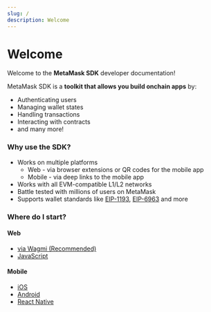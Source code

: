 ```yaml
---
slug: /
description: Welcome
---
```


# Welcome

Welcome to the **MetaMask SDK** developer documentation!

MetaMask SDK is a **toolkit that allows you build onchain apps** by:

- Authenticating users
- Managing wallet states
- Handling transactions
- Interacting with contracts
- and many more!

### Why use the SDK?

- Works on multiple platforms
  - Web - via browser extensions or QR codes for the mobile app
  - Mobile - via deep links to the mobile app
- Works with all EVM-compatible L1/L2 networks
- Battle tested with millions of users on MetaMask
- Supports wallet standards like [EIP-1193](https://eips.ethereum.org/EIPS/eip-1193), [EIP-6963](https://eips.ethereum.org/EIPS/eip-6963) and more

### Where do I start?

<div class="cards">
  <div class="card">
    <div class="card__header">
      <h4>Web</h4>
    </div>
    <div class="card__body">
      <ul>
        <li><a href="/sdk/install-sdk-via-wagmi/quick-start">via Wagmi (Recommended)</a></li>
        <li><a href="/sdk/install/javascript">JavaScript</a></li>
      </ul>
    </div>
  </div>
  <div class="card">
    <div class="card__header">
      <h4>Mobile</h4>
    </div>
    <div class="card__body">
      <ul>
        <li><a href="/sdk/install/ios">iOS</a></li>
        <li><a href="/sdk/install/android">Android</a></li>
        <li><a href="/sdk/install/react-native">React Native</a></li>
      </ul>
    </div>
  </div>
</div>

